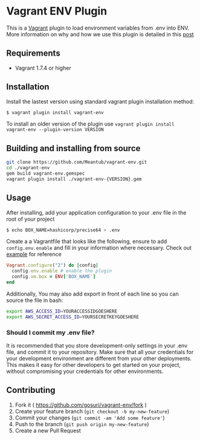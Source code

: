 # Vagrant ENV Plugin

This is a [Vagrant](http://www.vagrantup.com) plugin to load environment variables from .env into ENV. More information on why and how we use this plugin is detailed in this [post](http://www.gregosuri.com/2014/08/31/introducing-vagrant-env-plugin/)

## Requirements

* Vagrant 1.7.4 or higher

## Installation

Install the lastest version using standard vagrant plugin installation method:

```sh
$ vagrant plugin install vagrant-env
```

To install an older version of the plugin use `vagrant plugin install vagrant-env --plugin-version VERSION`

## Building and installing from source
```sh
git clone https://github.com/Meantub/vagrant-env.git
cd ./vagrant-env
gem build vagrant-env.gemspec
vagrant plugin install ./vagrant-env-{VERSION}.gem
```

## Usage

After installing, add your application configuration to your .env file in the root of your project

```sh
$ echo BOX_NAME=hashicorp/precise64 > .env
```

Create a a Vagrantfile that looks like the following, ensure to add `config.env.enable` and fill in your information where necessary. Check out [example](example/) for reference

```ruby
Vagrant.configure("2") do |config|
  config.env.enable # enable the plugin
  config.vm.box = ENV['BOX_NAME']
end
```

Additionally, You may also add export in front of each line so you can source the file in bash:

```sh
export AWS_ACCESS_ID=YOURACCESSIDGOESHERE
export AWS_SECRET_ACCESS_ID=YOURSECRETKEYGOESHERE
```

### Should I commit my .env file?

It is recommended that you store development-only settings in your .env file, and commit it to your repository. Make sure that all your credentials for your development environment are different from your other deployments. This makes it easy for other developers to get started on your project, without compromising your credentials for other environments.

## Contributing

1. Fork it ( https://github.com/gosuri/vagrant-env/fork )
2. Create your feature branch (`git checkout -b my-new-feature`)
3. Commit your changes (`git commit -am 'Add some feature'`)
4. Push to the branch (`git push origin my-new-feature`)
5. Create a new Pull Request
